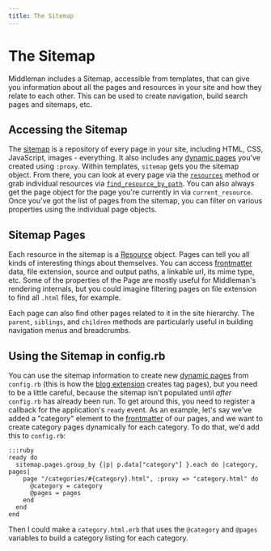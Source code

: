 ```yaml
---
title: The Sitemap
---
```


# The Sitemap

Middleman includes a Sitemap, accessible from templates, that can give you information about all the pages and resources in your site and how they relate to each other. This can be used to create navigation, build search pages and sitemaps, etc.

## Accessing the Sitemap

The [sitemap](http://rubydoc.info/github/middleman/middleman/master/Middleman/Sitemap/Store) is a repository of every page in your site, including HTML, CSS, JavaScript, images - everything. It also includes any [dynamic pages] you've created using `:proxy`. Within templates, `sitemap` gets you the sitemap object. From there, you can look at every page via the [`resources`](http://rubydoc.info/github/middleman/middleman/master/Middleman/Sitemap/Store#resources-instance_method) method or grab individual resources via [`find_resource_by_path`](http://rubydoc.info/github/middleman/middleman/master/Middleman/Sitemap/Store#find_resource_by_path-instance_method). You can also always get the page object for the page you're currently in via `current_resource`. Once you've got the list of pages from the sitemap, you can filter on various properties using the individual page objects.

## Sitemap Pages

Each resource in the sitemap is a [Resource](http://rubydoc.info/github/middleman/middleman/master/Middleman/Sitemap/Resource) object. Pages can tell you all kinds of interesting things about themselves. You can access [frontmatter] data, file extension, source and output paths, a linkable url, its mime type, etc. Some of the properties of the Page are mostly useful for Middleman's rendering internals, but you could imagine filtering pages on file extension to find all `.html` files, for example.

Each page can also find other pages related to it in the site hierarchy. The `parent`, `siblings`, and `children` methods are particularly useful in building navigation menus and breadcrumbs.

## Using the Sitemap in config.rb

You can use the sitemap information to create new [dynamic pages] from `config.rb` (this is how the [blog extension](/extensions/blog) creates tag pages), but you need to be a little careful, because the sitemap isn't populated until *after* `config.rb` has already been run. To get around this, you need to register a callback for the application's `ready` event. As an example, let's say we've added a "category" element to the [frontmatter] of our pages, and we want to create category pages dynamically for each category. To do that, we'd add this to `config.rb`:

    :::ruby
    ready do
      sitemap.pages.group_by {|p| p.data["category"] }.each do |category, pages|
        page "/categories/#{category}.html", :proxy => "category.html" do
          @category = category
          @pages = pages
        end
      end
    end

Then I could make a `category.html.erb` that uses the `@category` and `@pages` variables to build a category listing for each category.

[dynamic pages]: /advanced/dynamic-pages 
[frontmatter]: /metadata/yaml-frontmatter